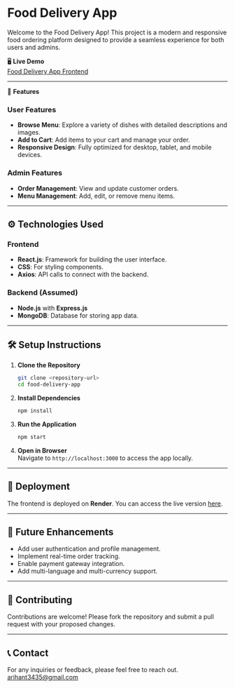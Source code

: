 
# Food Delivery App  

Welcome to the Food Delivery App! This project is a modern and responsive food ordering platform designed to provide a seamless experience for both users and admins.  

🖥️ **Live Demo**  
[Food Delivery App Frontend](https://food-delivery-app-frontend-5mpg.onrender.com/)  

---

 📖 **Features**  

### User Features  
- **Browse Menu**: Explore a variety of dishes with detailed descriptions and images.  
- **Add to Cart**: Add items to your cart and manage your order.  
- **Responsive Design**: Fully optimized for desktop, tablet, and mobile devices.  

### Admin Features  
- **Order Management**: View and update customer orders.  
- **Menu Management**: Add, edit, or remove menu items.  

---

## ⚙️ **Technologies Used**  

### Frontend  
- **React.js**: Framework for building the user interface.  
- **CSS**: For styling components.  
- **Axios**: API calls to connect with the backend.  

### Backend (Assumed)  
- **Node.js** with **Express.js**  
- **MongoDB**: Database for storing app data.  

---

## 🛠️ **Setup Instructions**  

1. **Clone the Repository**  
   ```bash  
   git clone <repository-url>  
   cd food-delivery-app  
   ```  

2. **Install Dependencies**  
   ```bash  
   npm install  
   ```  

3. **Run the Application**  
   ```bash  
   npm start  
   ```  

4. **Open in Browser**  
   Navigate to `http://localhost:3000` to access the app locally.  

---

## 🚀 **Deployment**  
The frontend is deployed on **Render**. You can access the live version [here](https://food-delivery-app-frontend-5mpg.onrender.com/).  

---

## 🎨 **Future Enhancements**  
- Add user authentication and profile management.  
- Implement real-time order tracking.  
- Enable payment gateway integration.  
- Add multi-language and multi-currency support.  

---

## 💬 **Contributing**  
Contributions are welcome! Please fork the repository and submit a pull request with your proposed changes.  

---

## 📞 **Contact**  
For any inquiries or feedback, please feel free to reach out.  
arihant3435@gmail.com
